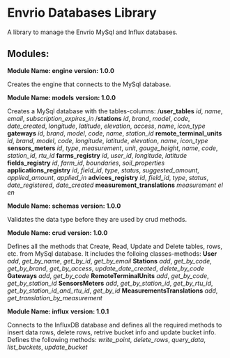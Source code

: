 # Envrio Databases Library

A library to manage the Envrio MySql and Influx databases.

## Modules:

**Module Name: engine**
**version: 1.0.0**

Creates the engine that connects to the MySql database.

**Module Name: models**
**version: 1.0.0**

Creates a MySql database with the tables-columns:
/**user_tables**
*id*, *name*, *email*, *subscription_expires_in*
/**stations**
*id*, *brand*, *model*, *code*, *date_created*,
*longitude*, *latitude*, *elevation*, *access*,
*name*, *icon_type*
**gateways**
*id*, *brand*, *model*, *code*, *name*, *station_id*
**remote_terminal_units**
*id*, *brand*, *model*, *code*, *longitude*, *latitude*,
*elevation*, *name*, *icon_type*
**sensors_meters**
*id*, *type*, *measurement*, *unit*, *gauge_height*,
*name*, *code*, *station_id*, *rtu_id*
**farms_registry**
*id*, *user_id*, *longitude*, *latitude*
**fields_registry**
*id*, *farm_id*, *boundaries*, *soil_properties*
**applications_registry**
*id*, *field_id*, *type*, *status*, *suggested_amount*,
*applied_amount*, *applied_in*
**advices_registry**
*id*, *field_id*, *type*, *status*, *date_registered*, *date_created*
**measurement_translations**
*measurement*
*el*
*en*

**Module Name: schemas**
**version: 1.0.0**

Validates the data type before they are used by crud methods.

**Module Name: crud**
**version: 1.0.0**

Defines all the methods that Create, Read, Update and Delete
tables, rows, etc. from MySql database. It includes the
folloing classes-methods:
**User**
*add*, *get_by_name*, *get_by_id*, *get_by_email*
**Stations**
*add*, *get_by_code*, *get_by_brand*, *get_by_access*, *update_date_created*, *delete_by_code*
**Gateways**
*add*, *get_by_code*
**RemoteTerminalUnits**
*add*, *get_by_code*, *get_by_station_id*
**SensorsMeters**
*add*, *get_by_station_id*, *get_by_rtu_id*, *get_by_station_id_and_rtu_id*, *get_by_id*
**MeasurementsTranslations**
*add*, *get_translation_by_measurement*

**Module Name: influx**
**version: 1.0.1**

Connects to the InfluxDB database and defines all the required 
methods to insert data rows, delete rows, retrive bucket info
and update bucket info. Defines the following methods:
*write_point*, *delete_rows*, *query_data*, *list_buckets*, *update_bucket*

